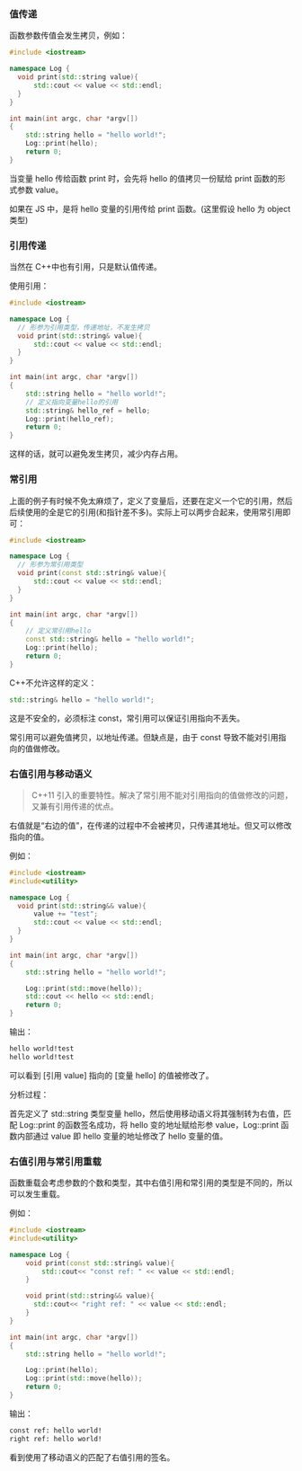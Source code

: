 ### 值传递

函数参数传值会发生拷贝，例如：

```cpp
#include <iostream>

namespace Log {
  void print(std::string value){
      std::cout << value << std::endl;
  }
}

int main(int argc, char *argv[])
{
    std::string hello = "hello world!";
    Log::print(hello);
    return 0;
}
```

当变量 hello 传给函数 print 时，会先将 hello 的值拷贝一份赋给 print 函数的形式参数 value。

如果在 JS 中，是将 hello 变量的引用传给 print 函数。(这里假设 hello 为 object 类型)

### 引用传递

当然在 C++中也有引用，只是默认值传递。

使用引用：

```cpp
#include <iostream>

namespace Log {
  // 形参为引用类型，传递地址，不发生拷贝
  void print(std::string& value){
      std::cout << value << std::endl;
  }
}

int main(int argc, char *argv[])
{
    std::string hello = "hello world!";
    // 定义指向变量hello的引用
    std::string& hello_ref = hello;
    Log::print(hello_ref);
    return 0;
}
```

这样的话，就可以避免发生拷贝，减少内存占用。

### 常引用

上面的例子有时候不免太麻烦了，定义了变量后，还要在定义一个它的引用，然后后续使用的全是它的引用(和指针差不多)。实际上可以两步合起来，使用常引用即可：

```cpp
#include <iostream>

namespace Log {
  // 形参为常引用类型
  void print(const std::string& value){
      std::cout << value << std::endl;
  }
}

int main(int argc, char *argv[])
{
    // 定义常引用hello
    const std::string& hello = "hello world!";
    Log::print(hello);
    return 0;
}
```

C++不允许这样的定义：

```cpp
std::string& hello = "hello world!";
```

这是不安全的，必须标注 const，常引用可以保证引用指向不丢失。

常引用可以避免值拷贝，以地址传递。但缺点是，由于 const 导致不能对引用指向的值做修改。

### 右值引用与移动语义

> C++11 引入的重要特性。解决了常引用不能对引用指向的值做修改的问题，又兼有引用传递的优点。

右值就是“右边的值”，在传递的过程中不会被拷贝，只传递其地址。但又可以修改指向的值。

例如：

```cpp
#include <iostream>
#include<utility>

namespace Log {
  void print(std::string&& value){
      value += "test";
      std::cout << value << std::endl;
  }
}

int main(int argc, char *argv[])
{
    std::string hello = "hello world!";

    Log::print(std::move(hello));
    std::cout << hello << std::endl;
    return 0;
}
```

输出：

```bash
hello world!test
hello world!test
```

可以看到 [引用 value] 指向的 [变量 hello] 的值被修改了。

分析过程：

首先定义了 std::string 类型变量 hello，然后使用移动语义将其强制转为右值，匹配 Log::print 的函数签名成功，将 hello 变的地址赋给形参 value，Log::print 函数内部通过 value 即 hello 变量的地址修改了 hello 变量的值。

### 右值引用与常引用重载

函数重载会考虑参数的个数和类型，其中右值引用和常引用的类型是不同的，所以可以发生重载。

例如：

```cpp
#include <iostream>
#include<utility>

namespace Log {
    void print(const std::string& value){
        std::cout<< "const ref: " << value << std::endl;
    }

    void print(std::string&& value){
      std::cout<< "right ref: " << value << std::endl;
    }
}

int main(int argc, char *argv[])
{
    std::string hello = "hello world!";

    Log::print(hello);
    Log::print(std::move(hello));
    return 0;
}
```

输出：

```bash
const ref: hello world!
right ref: hello world!
```

看到使用了移动语义的匹配了右值引用的签名。
